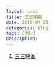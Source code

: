 ```yaml
---
layout: post
title: 三三映画
date: 2018-04-21
categories: blog
tags: [闲扯]
description: 
---
```


1. [三三映画](https://space.bilibili.com/38520275?spm_id_from=333.338.v_upinfo.3#/channel/detail?cid=26796)
